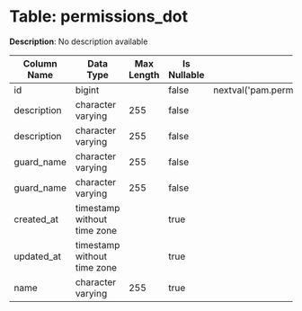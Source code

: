 # Table: permissions_dot

**Description**: No description available

| Column Name | Data Type | Max Length | Is Nullable | Default | Primary Key | Foreign Key |
|-------------|-----------|------------|-------------|---------|-------------|-------------|
| id | bigint |  | false | nextval('pam.permissions_dot_id_seq'::regclass) | permissions_dot | permissions_dot |
| description | character varying | 255 | false |  | permissions_dot | permissions_dot |
| description | character varying | 255 | false |  | permissions_dot | permissions_dot |
| guard_name | character varying | 255 | false |  | permissions_dot | permissions_dot |
| guard_name | character varying | 255 | false |  | permissions_dot | permissions_dot |
| created_at | timestamp without time zone |  | true |  |  |  |
| updated_at | timestamp without time zone |  | true |  |  |  |
| name | character varying | 255 | true |  |  |  |
